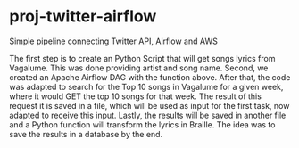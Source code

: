 # proj-twitter-airflow
Simple pipeline connecting Twitter API, Airflow and AWS

The first step is to create an Python Script that will get songs lyrics from Vagalume. This was done providing artist and song name.
Second, we created an Apache Airflow DAG with the function above.
After that, the code was adapted to search for the Top 10 songs in Vagalume for a given week, where it would GET the top 10 songs for that week.
The result of this request it is saved in a file, which will be used as input for the first task, now adapted to receive this input.
Lastly, the results will be saved in another file and a Python function will transform the lyrics in Braille.
The idea was to save the results in a database by the end.
